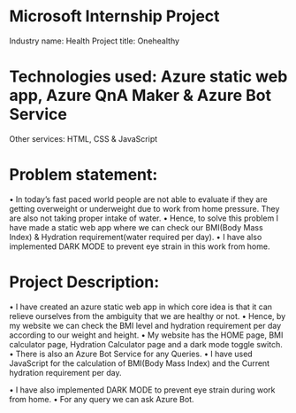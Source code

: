 # Microsoft Internship Project
	
Industry name: Health
Project title: Onehealthy
# Technologies used: Azure static web app, Azure QnA Maker & Azure Bot Service
Other services: HTML, CSS & JavaScript
# Problem statement: 

•	In today’s fast paced world people are not able to evaluate if they are getting overweight or underweight due to work from home pressure. They are also not taking proper intake of water.
•	Hence, to solve this problem I have made a static web app where we can check our BMI(Body Mass Index) & Hydration requirement(water required per day).
•	I have also implemented DARK MODE to prevent eye strain in this work from home.


# Project Description: 

•	I have created an azure static web app in which core idea is that it can relieve ourselves from the ambiguity that we are healthy or not.
•	Hence, by my website we can check the BMI level and hydration requirement per day according to our weight and height.
•	My website has the HOME page, BMI calculator page, Hydration Calculator page and a dark mode toggle switch.
•	There is also an Azure Bot Service for any Queries.
•	I have used JavaScript for the calculation of BMI(Body Mass Index) and the Current hydration requirement per day.

•	I have also implemented DARK MODE to prevent eye strain during work from home.
•	For any query we can ask Azure Bot.

